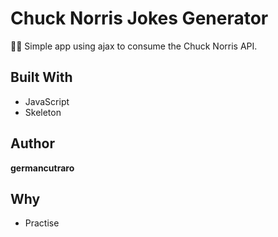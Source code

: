# Chuck Norris Jokes Generator

:man_with_turban: Simple app using ajax to consume the Chuck Norris API.

## Built With

* JavaScript
* Skeleton

## Author

**germancutraro**

## Why

* Practise

